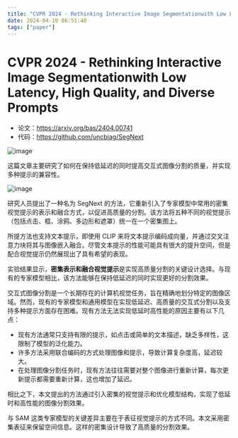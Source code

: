 ```yaml
---
title: "CVPR 2024 - Rethinking Interactive Image Segmentationwith Low Latency, High Quality, and Diverse Prompts"
date: 2024-04-10 06:51:40
tags: ["paper"]
---
```



<!--more-->

# CVPR 2024 - Rethinking Interactive Image Segmentationwith Low Latency, High Quality, and Diverse Prompts

* 论文：<https://arxiv.org/bas/2404.00741>
* 代码：<https://github.com/uncbiag/SegNext>

![image](https://github.com/lartpang/blog/assets/26847524/70061347-789b-4334-bc13-012d1c713723)

这篇文章主要研究了如何在保持低延迟的同时提高交互式图像分割的质量，并实现多种提示的兼容性。

![image](https://github.com/lartpang/blog/assets/26847524/9ecd883a-f0d5-46ed-a9ce-77426d7cae07)

研究人员提出了一种名为 SegNext 的方法，它重新引入了专家模型中常用的密集视觉提示的表示和融合方式，以促进高质量的分割。该方法将五种不同的视觉提示（包括点击、框、涂鸦、多边形和遮罩）统一在一个密集图上。

所提方法也支持文本提示，即使用 CLIP 来将文本提示编码成向量，并通过交叉注意力块将其与图像嵌入融合。尽管文本提示的性能可能具有很大的提升空间，但是配合视觉提示仍然展现出了具有希望的表现。

实验结果显示，**密集表示和融合视觉提示**是实现高质量分割的关键设计选择。与现有的专家模型相比，该方法能够在保持低延迟的同时实现更好的分割效果。

交互式图像分割是一个长期存在的计算机视觉任务，旨在精确地划分特定的图像区域。然而，现有的专家模型和通用模型在实现低延迟、高质量的交互式分割以及支持多种提示方面存在困难。现有方法无法实现低延时高性能的原因主要有以下几点：

* 现有方法通常只支持有限的提示，如点击或简单的文本描述，缺乏多样性，这限制了模型的泛化能力。
* 许多方法采用联合编码的方式处理图像和提示，导致计算复杂度高，延迟较大。
* 在处理图像分割任务时，现有方法往往需要对整个图像进行重新计算，每次更新提示都需要重新计算，这也增加了延迟。

相比之下，本文提出的方法通过引入密集的视觉提示和优化模型结构，实现了低延时和高性能的图像分割效果。

与 SAM 这类专家模型的关键差异主要在于表征视觉提示的方式不同。本文采用密集表征来保留空间信息。这样的密集设计导致了高质量的分割效果。
